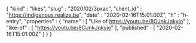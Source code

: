 {
  "kind" : "likes",
  "slug" : "2020/02/3pxac",
  "client_id" : "https://indigenous.realize.be",
  "date" : "2020-02-16T15:01:00Z",
  "h" : "h-entry",
  "properties" : {
    "name" : [ "Like of https://youtu.be/8OJnkJqkyio" ],
    "like-of" : [ "https://youtu.be/8OJnkJqkyio" ],
    "published" : [ "2020-02-16T15:01:00Z" ]
  }
}
